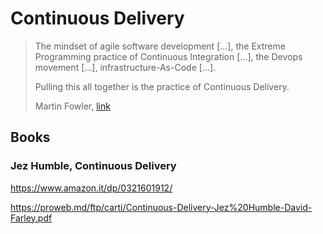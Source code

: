 # Continuous Delivery

> The mindset of agile software development [...], the Extreme Programming practice of Continuous Integration [...], the Devops movement [...], infrastructure-As-Code [...].
> 
> Pulling this all together is the practice of Continuous Delivery.
>
> Martin Fowler, [link](https://martinfowler.com/delivery.html)

## Books
### Jez Humble, Continuous Delivery
https://www.amazon.it/dp/0321601912/

https://proweb.md/ftp/carti/Continuous-Delivery-Jez%20Humble-David-Farley.pdf